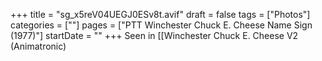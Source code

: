 +++
title = "sg_x5reV04UEGJ0ESv8t.avif"
draft = false
tags = ["Photos"]
categories = [""]
pages = ["PTT Winchester Chuck E. Cheese Name Sign (1977)"]
startDate = ""
+++
Seen in [[Winchester Chuck E. Cheese V2 (Animatronic)
